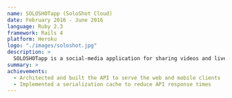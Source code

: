 ```yaml
---
name: SOLOSHOTapp (SoloShot Cloud)
date: February 2016 - June 2016
language: Ruby 2.3
framework: Rails 4
platform: Heroku
logo: "./images/soloshot.jpg"
description: >
  SOLOSHOTapp is a social-media application for sharing videos and live-streams from the SOLOSHOT3 camera.
summary: >
achievements:
  - Architected and built the API to serve the web and mobile clients
  - Implemented a serialization cache to reduce API response times
---
```


